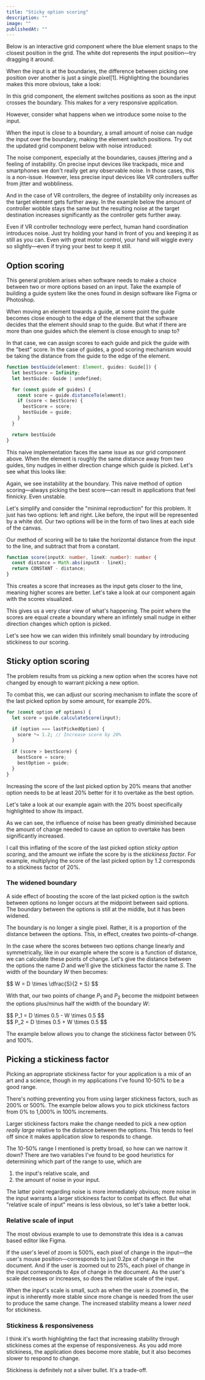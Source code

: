 ```yaml
---
title: "Sticky option scoring"
description: ""
image: ""
publishedAt: ""
---
```


Below is an interactive grid component where the blue element snaps to the closest position in the grid. The white dot represents the input position—try dragging it around.

<NoNoise />

When the input is at the boundaries, the difference between picking one position over another is just a single pixel[1]. Highlighting the boundaries makes this more obvious, take a look:

<NoNoiseShowBoundaries />

In this grid component, the element switches positions as soon as the input crosses the boundary. This makes for a very responsive application.

However, consider what happens when we introduce some noise to the input.

<NoiseComponent />

When the input is close to a boundary, a small amount of noise can nudge the input over the boundary, making the element switch positions. Try out the updated grid component below with noise introduced:

<SomeNoise />

The noise component, especially at the boundaries, causes jittering and a feeling of instability. On precise input devices like trackpads, mice and smartphones we don't really get any observable noise. In those cases, this is a non-issue. However, less precise input devices like VR controllers suffer from jitter and wobbliness.

And in the case of VR controllers, the degree of instability only increases as the target element gets further away. In the example below the amount of controller wobble stays the same but the resulting noise at the target destination increases significantly as the controller gets further away.

<Scene scene="vr-controller" height={430} zoom={1.4} yOffset={-0.5} usesVariables />

Even if VR controller technology were perfect, human hand coordination introduces noise. Just try holding your hand in front of you and keeping it as still as you can. Even with great motor control, your hand will wiggle every so slightly—even if trying your best to keep it still.

## Option scoring

This general problem arises when software needs to make a choice between two or more options based on an input. Take the example of building a guide system like the ones found in design software like Figma or Photoshop.

When moving an element towards a guide, at some point the guide becomes close enough to the edge of the element that the software decides that the element should snap to the guide. But what if there are more than one guides which the element is close enough to snap to?

In that case, we can assign scores to each guide and pick the guide with the "best" score. In the case of guides, a good scoring mechanism would be taking the distance from the guide to the edge of the element.

```ts
function bestGuide(element: Element, guides: Guide[]) {
  let bestScore = Infinity;
  let bestGuide: Guide | undefined;

  for (const guide of guides) {
    const score = guide.distanceTo(element);
    if (score < bestScore) {
      bestScore = score;
      bestGuide = guide;
    }
  }

  return bestGuide
}
```

This naive implementation faces the same issue as our grid component above. When the element is roughly the same distance away from two guides, tiny nudges in either direction change which guide is picked. Let's see what this looks like:

<Guides />

Again, we see instability at the boundary. This naive method of option scoring—always picking the best score—can result in applications that feel finnicky. Even unstable.

Let's simplify and consider the "minimal reproduction" for this problem. It just has two options: left and right. Like before, the input will be represented by a white dot. Our two options will be in the form of two lines at each side of the canvas.

<Options />

Our method of scoring will be to take the horizontal distance from the input to the line, and subtract that from a constant.

```ts
function score(inputX: number, lineX: number): number {
  const distance = Math.abs(inputX - lineX);
  return CONSTANT - distance;
}
```

This creates a score that increases as the input gets closer to the line, meaning higher scores are better. Let's take a look at our component again with the scores visualized.

<OptionsWithScore />

This gives us a very clear view of what's happening. The point where the scores are equal create a boundary where an infintely small nudge in either direction changes which option is picked.

Let's see how we can widen this infinitely small boundary by introducing stickiness to our scoring.


## Sticky option scoring

The problem results from us picking a new option when the scores have not changed by enough to warrant picking a new option.

To combat this, we can adjust our scoring mechanism to inflate the score of the last picked option by some amount, for example 20%.

```ts
for (const option of options) {
  let score = guide.calculateScore(input);

  if (option === lastPickedOption) {
    score *= 1.2; // Increase score by 20%
  }
  
  if (score > bestScore) {
    bestScore = score;
    bestOption = guide;
  }
}
```

Increasing the score of the last picked option by 20% means that another option needs to be at least 20% better for it to overtake as the best option.

Let's take a look at our example again with the 20% boost specifically highlighted to show its impact.

<OptionsSticky />

As we can see, the influence of noise has been greatly diminished because the amount of change needed to cause an option to overtake has been significantly increased.

I call this inflating of the score of the last picked option _sticky option scoring_, and the amount we inflate the score by is the _stickiness factor_. For example, multiplying the score of the last picked option by 1.2 corresponds to a stickiness factor of 20%.


### The widened boundary

A side effect of boosting the score of the last picked option is the switch between options no longer occurs at the midpoint between said options. The boundary between the options is still at the middle, but it has been widened.

<OptionsStickyGap />

The boundary is no longer a single pixel. Rather, it is a proportion of the distance between the options. This, in effect, creates two points-of-change.

In the case where the scores between two options change linearly and symmetrically, like in our example where the score is a function of distance, we can calculate these points of change. Let's give the distance between the options the name $D$ and we'll give the stickiness factor the name $S$. The width of the boundary $W$ then becomes:

<p className="mathblock">$$ W = D \times \dfrac{S}{2 + S} $$</p>

With that, our two points of change $P_1$ and $P_2$ become the midpoint between the options plus/minus half the width of the boundary $W$:

<p className="mathblock">$$ P_1 = D \times 0.5 - W \times 0.5 $$<br />$$ P_2 = D \times 0.5 + W \times 0.5 $$</p>

The example below allows you to change the stickiness factor between 0% and 100%.

<OptionsStickyGapDynamic />


## Picking a stickiness factor

Picking an appropriate stickiness factor for your application is a mix of an art and a science, though in my applications I've found 10-50% to be a good range.

There's nothing preventing you from using larger stickiness factors, such as 200% or 500%. The example below allows you to pick stickiness factors from 0% to 1,000% in 100% increments.

<LargeStickinessFactors />

Larger stickiness factors make the change needed to pick a new option _really large_ relative to the distance between the options. This tends to feel off since it makes application slow to responds to change.

The 10-50% range I mentioned is pretty broad, so how can we narrow it down? There are two variables I've found to be good heuristics for determining which part of the range to use, which are

 1. the input's relative scale, and
 2. the amount of noise in your input.

 The latter point regarding noise is more immediately obvious; more noise in the input warrants a larger stickiness factor to combat its effect. But what "relative scale of input" means is less obvious, so let's take a better look. 


### Relative scale of input

The most obvious example to use to demonstrate this idea is a canvas based editor like Figma.

If the user's level of zoom is 500%, each pixel of change in the input—the user's mouse position—corresponds to just 0.2px of change in the document. And if the user is zoomed out to 25%, each pixel of change in the input corresponds to 4px of change in the document. As the user's scale decreases or increases, so does the relative scale of the input.

When the input's scale is small, such as when the user is zoomed in, the input is inherently more stable since more change is needed from the user to produce the same change. The increased stability means a lower _need_ for stickiness.


### Stickiness & responsiveness

I think it's worth highlighting the fact that increasing stability through stickiness comes at the expense of responsiveness. As you add more stickiness, the application does become more stable, but it also becomes slower to respond to change.

Stickiness is definitely not a silver bullet. It's a trade-off.
